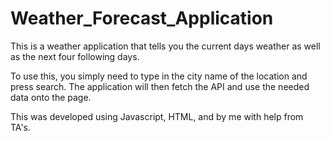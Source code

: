 # Weather_Forecast_Application

This is a weather application that tells you the current days weather as well as the next four following days. 

To use this, you simply need to type in the city name of the location and press search.
The application will then fetch the API and use the needed data onto the page. 

This was developed using Javascript, HTML, and by me with help from TA's. 
